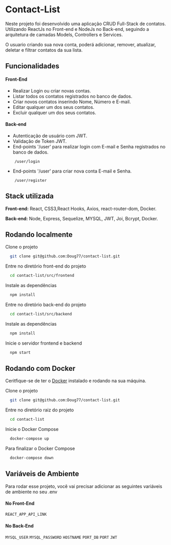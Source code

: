 
# Contact-List

Neste projeto foi desenvolvido uma aplicação CRUD Full-Stack de contatos. 
Utilizando ReactJs no Front-end e NodeJs no Back-end, seguindo a arquitetura de camadas Models, Controllers e Services.

O usuario criando sua nova conta, poderá adicionar, remover, atualizar, deletar e filtrar contatos da sua lista.


## Funcionalidades

#### Front-End
- Realizar Login ou criar novas contas.
- Listar todos os contatos registrados no banco de dados.
- Criar novos contatos inserindo Nome, Número e E-mail.
- Editar qualquer um dos seus contatos.
- Excluir qualquer um dos seus contatos.

#### Back-end
- Autenticação de usuário com JWT.
- Validação de Token JWT.
- End-points '/user' para realizar login com E-mail e Senha registrados no banco de dados.
```
    /user/login
```
- End-points '/user' para criar nova conta E-mail e Senha.

```
    /user/register
```


## Stack utilizada

**Front-end:** React, CSS3,React Hooks, Axios, react-router-dom, Docker.

**Back-end:** Node, Express, Sequelize, MYSQL, JWT, Joi, Bcrypt, Docker.


## Rodando localmente

Clone o projeto

```bash
  git clone git@github.com:Doug77/contact-list.git
```

Entre no diretório front-end do projeto

```bash
  cd contact-list/src/frontend
```

Instale as dependências

```bash
  npm install
```

Entre no diretório back-end do projeto

```bash
  cd contact-list/src/backend
```

Instale as dependências

```bash
  npm install
```

Inicie o servidor frontend e backend

```bash
  npm start
```

## Rodando com Docker 

Ceritfique-se de ter o [Docker](https://www.docker.com/) instalado e rodando na sua máquina.

Clone o projeto

```bash
  git clone git@github.com:Doug77/contact-list.git
```

Entre no diretório raiz do projeto

```bash
  cd contact-list
```

Inicie o Docker Compose 

```bash
  docker-compose up
```

Para finalizar o Docker Compose 

```bash
  docker-compose down
```



## Variáveis de Ambiente

Para rodar esse projeto, você vai precisar adicionar as seguintes variáveis de ambiente no seu .env

#### No Front-End
`REACT_APP_API_LINK`

#### No Back-End
`MYSQL_USER`
`MYSQL_PASSWORD`
`HOSTNAME`
`PORT_DB`
`PORT`
`JWT`

